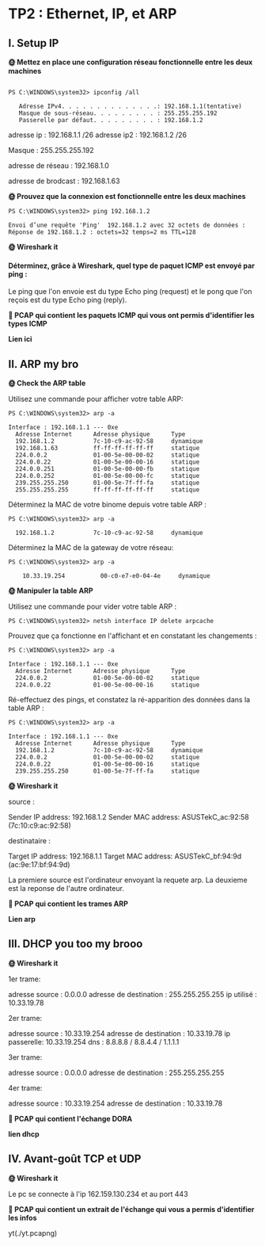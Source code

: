 # TP2 : Ethernet, IP, et ARP

## I. Setup IP

**🌞 Mettez en place une configuration réseau fonctionnelle entre les deux machines**

```PS C:\WINDOWS\system32> netsh interface ipv4 set address name="Ethernet" static 192.168.1.1 255.255.255.192 192.168.1.2
```

```
PS C:\WINDOWS\system32> ipconfig /all

   Adresse IPv4. . . . . . . . . . . . . .: 192.168.1.1(tentative)
   Masque de sous-réseau. . . . . . . . . : 255.255.255.192
   Passerelle par défaut. . . . . . . . . : 192.168.1.2
```

adresse ip : 192.168.1.1 /26
adresse ip2 : 192.168.1.2 /26

Masque : 255.255.255.192

adresse de réseau : 192.168.1.0

adresse de brodcast : 192.168.1.63


**🌞 Prouvez que la connexion est fonctionnelle entre les deux machines**

```
PS C:\WINDOWS\system32> ping 192.168.1.2

Envoi d’une requête 'Ping'  192.168.1.2 avec 32 octets de données :
Réponse de 192.168.1.2 : octets=32 temps=2 ms TTL=128
```

**🌞 Wireshark it**


#### Déterminez, grâce à Wireshark, quel type de paquet ICMP est envoyé par ping :

Le ping que l'on envoie est du type Echo ping (request) et le pong que l'on reçois est du type Echo ping (reply).


**🦈 PCAP qui contient les paquets ICMP qui vous ont permis d'identifier les types ICMP**

**Lien ici**

## II. ARP my bro

**🌞 Check the ARP table**

Utilisez une commande pour afficher votre table ARP:

```
PS C:\WINDOWS\system32> arp -a

Interface : 192.168.1.1 --- 0xe
  Adresse Internet      Adresse physique      Type
  192.168.1.2           7c-10-c9-ac-92-58     dynamique
  192.168.1.63          ff-ff-ff-ff-ff-ff     statique
  224.0.0.2             01-00-5e-00-00-02     statique
  224.0.0.22            01-00-5e-00-00-16     statique
  224.0.0.251           01-00-5e-00-00-fb     statique
  224.0.0.252           01-00-5e-00-00-fc     statique
  239.255.255.250       01-00-5e-7f-ff-fa     statique
  255.255.255.255       ff-ff-ff-ff-ff-ff     statique
```

Déterminez la MAC de votre binome depuis votre table ARP :

```
PS C:\WINDOWS\system32> arp -a

  192.168.1.2           7c-10-c9-ac-92-58     dynamique
```

Déterminez la MAC de la gateway de votre réseau:

```
PS C:\WINDOWS\system32> arp -a

    10.33.19.254          00-c0-e7-e0-04-4e     dynamique
```

**🌞 Manipuler la table ARP**

Utilisez une commande pour vider votre table ARP :

```
PS C:\WINDOWS\system32> netsh interface IP delete arpcache
```

Prouvez que ça fonctionne en l'affichant et en constatant les changements :

```
PS C:\WINDOWS\system32> arp -a

Interface : 192.168.1.1 --- 0xe
  Adresse Internet      Adresse physique      Type
  224.0.0.2             01-00-5e-00-00-02     statique
  224.0.0.22            01-00-5e-00-00-16     statique
```

Ré-effectuez des pings, et constatez la ré-apparition des données dans la table ARP :

```
PS C:\WINDOWS\system32> arp -a

Interface : 192.168.1.1 --- 0xe
  Adresse Internet      Adresse physique      Type
  192.168.1.2           7c-10-c9-ac-92-58     dynamique
  224.0.0.2             01-00-5e-00-00-02     statique
  224.0.0.22            01-00-5e-00-00-16     statique
  239.255.255.250       01-00-5e-7f-ff-fa     statique
```

**🌞 Wireshark it**

source :

Sender IP address: 192.168.1.2
Sender MAC address: ASUSTekC_ac:92:58 (7c:10:c9:ac:92:58)

destinataire :

Target IP address: 192.168.1.1
Target MAC address: ASUSTekC_bf:94:9d (ac:9e:17:bf:94:9d)

La premiere source est l'ordinateur envoyant la requete arp. La deuxieme est la reponse de l'autre ordinateur.

**🦈 PCAP qui contient les trames ARP**

**Lien arp**

## III. DHCP you too my brooo

**🌞 Wireshark it**

1er trame:

adresse source : 0.0.0.0
adresse de destination : 255.255.255.255
ip utilisé : 10.33.19.78

2er trame:

adresse source : 10.33.19.254
adresse de destination : 10.33.19.78
ip passerelle: 10.33.19.254
dns : 8.8.8.8 / 8.8.4.4 / 1.1.1.1

3er trame:

adresse source : 0.0.0.0
adresse de destination : 255.255.255.255

4er trame:

adresse source : 10.33.19.254
adresse de destination : 10.33.19.78

**🦈 PCAP qui contient l'échange DORA**

**lien dhcp**

## IV. Avant-goût TCP et UDP

**🌞 Wireshark it**

Le pc se connecte à l'ip 162.159.130.234 et au port 443

**🦈 PCAP qui contient un extrait de l'échange qui vous a permis d'identifier les infos**

yt(./yt.pcapng)